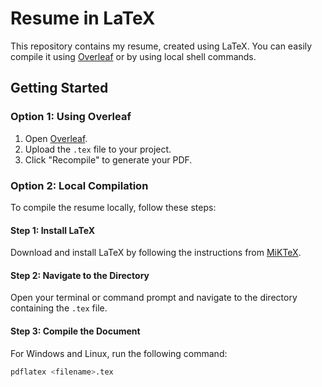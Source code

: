 # Resume in LaTeX

This repository contains my resume, created using LaTeX. You can easily compile it using [Overleaf](https://www.overleaf.com/) or by using local shell commands.

## Getting Started

### Option 1: Using Overleaf
1. Open [Overleaf](https://www.overleaf.com/).
2. Upload the `.tex` file to your project.
3. Click "Recompile" to generate your PDF.

### Option 2: Local Compilation
To compile the resume locally, follow these steps:

#### Step 1: Install LaTeX
Download and install LaTeX by following the instructions from [MiKTeX](https://miktex.org/download).

#### Step 2: Navigate to the Directory
Open your terminal or command prompt and navigate to the directory containing the `.tex` file.

#### Step 3: Compile the Document
For Windows and Linux, run the following command:
```bash
pdflatex <filename>.tex
